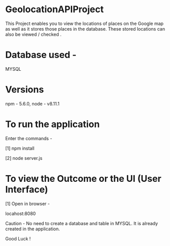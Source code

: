 # GeolocationAPIProject

This Project enables you to view the locations of places on the Google map as well as it stores those places in the database. 
These stored locations can also be viewed / checked .


# Database used -
MYSQL

# Versions
npm - 5.6.0, 
node - v8.11.1

# To run the application
Enter the commands -

[1] npm install

[2] node server.js

# To view the Outcome or the UI (User Interface)
[1]
Open in browser -

locahost:8080


Caution - No need to create a database and table in MYSQL. It is already created in the application. 



Good Luck !
